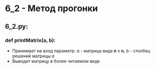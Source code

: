 # 6_2 - Метод прогонки
## 6_2.py:
### def printMatrix(a, b):
  - Принимает на вход параметр: *a* - матрица вида **n** x **n**, *b* - столбец решений матрицы *а*
  - Выводит матрицу в более читаемом виде
